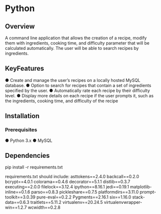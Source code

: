 # Python
## Overview
A command line application that allows the creation of a recipe, modify them with ingredients, cooking time, and difficulty parameter that will be calculated automatically. The user will be able to search recipes by ingredients. 
## KeyFeatures
● Create and manage the user’s recipes on a locally hosted MySQL database.
● Option to search for recipes that contain a set of ingredients specified by the user.
● Automatically rate each recipe by their difficulty level.
● Display more details on each recipe if the user prompts it, such as the ingredients, cooking time,
and difficulty of the recipe
## Installation 
### Prerequisites
● Python 3.x
● MySQL
## Dependencies
pip install -r requirements.txt

requirements.txt should include:
asttokens==2.4.0
backcall==0.2.0
bcrypt==4.0.1
colorama==0.4.6
decorator==5.1.1
distlib==0.3.7
executing==2.0.0
filelock==3.12.4
ipython==8.16.1
jedi==0.19.1
matplotlib-inline==0.1.6
parso==0.8.3
pickleshare==0.7.5
platformdirs==3.11.0
prompt-toolkit==3.0.39
pure-eval==0.2.2
Pygments==2.16.1
six==1.16.0
stack-data==0.6.3
traitlets==5.11.2
virtualenv==20.24.5
virtualenvwrapper-win==1.2.7
wcwidth==0.2.8